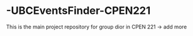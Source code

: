 # -UBCEventsFinder-CPEN221
This is the main project repository for group dior in CPEN 221 -> add more
